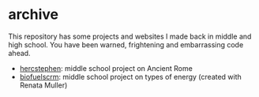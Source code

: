 # archive

This repository has some projects and websites I made back in middle and high school. You have been warned, frightening and embarrassing code ahead.

+ [hercstephen](http://sclark.io/archive/hercstephen): middle school project on Ancient Rome
+ [biofuelscrm](http://sclark.io/archive/biofuelscrm): middle school project on types of energy (created with Renata Muller)
